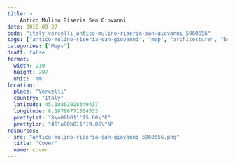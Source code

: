 ```yaml
---
title: > 
    Antico Mulino Riseria San Giovanni
date: 2018-09-27
code: "italy_vercelli_antico-mulino-riseria-san-giovanni_5960656"
tags: ["antico-mulino-riseria-san-giovanni", "map", "architecture", "buildings", "Vercelli", "Italy"]
categories: ["Maps"]
draft: false
format:
  width: 210
  height: 297
  unit: 'mm'
location:
  place: "Vercelli"
  country: "Italy"
  latitude: 45.18862928349417
  longitude: 8.18766771534533
  prettyLat: "8\u00b011'15.60\"E"
  prettyLon: "45\u00b011'19.06\"N"
resources:
- src: "antico-mulino-riseria-san-giovanni_5960656.png"
  title: "Cover"
  name: cover
---
```

